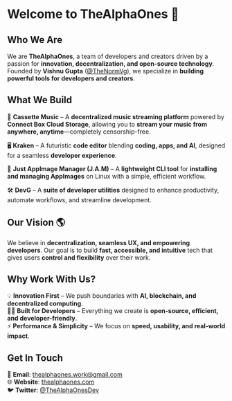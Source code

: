 # Welcome to TheAlphaOnes 🚀  

## Who We Are  

We are **TheAlphaOnes**, a team of developers and creators driven by a passion for **innovation, decentralization, and open-source technology**. Founded by **Vishnu Gupta** ([@TheNormVg](https://github.com/TheNormVg)), we specialize in **building powerful tools for developers and creators**.  

## What We Build  

🎵 **Cassette Music** – A **decentralized music streaming platform** powered by **Connect Box Cloud Storage**, allowing you to **stream your music from anywhere, anytime**—completely censorship-free.  

🖥️ **Kraken** – A futuristic **code editor** blending **coding, apps, and AI**, designed for a seamless **developer experience**.  

🔧 **Just AppImage Manager (J.A.M)** – A **lightweight CLI tool** for **installing and managing AppImages** on Linux with a simple, efficient workflow.  

🛠️ **DevG** – A **suite of developer utilities** designed to enhance productivity, automate workflows, and streamline development.  

## Our Vision 🌎  

We believe in **decentralization, seamless UX, and empowering developers**. Our goal is to build **fast, accessible, and intuitive** tech that gives users **control and flexibility** over their work.  

## Why Work With Us?  

💡 **Innovation First** – We push boundaries with **AI, blockchain, and decentralized computing**.  
👨‍💻 **Built for Developers** – Everything we create is **open-source, efficient, and developer-friendly**.  
⚡ **Performance & Simplicity** – We focus on **speed, usability, and real-world impact**.  

## Get In Touch  

📧 **Email**: [thealphaones.work@gmail.com](mailto:thealphaones.work@gmail.com)  
🌐 **Website**: [thealphaones.com](http://thealphaones.com)  
🐦 **Twitter**: [@TheAlphaOnesDev](https://twitter.com/TheAlphaOnesDev)  
